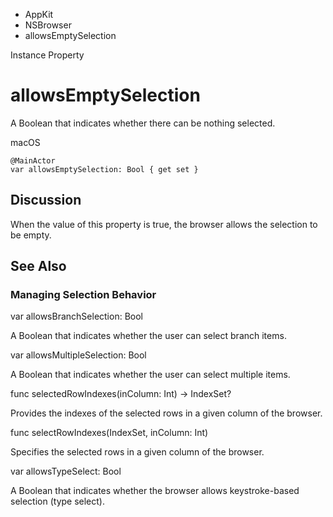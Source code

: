 

- AppKit
- NSBrowser
-  allowsEmptySelection 

Instance Property

# allowsEmptySelection

A Boolean that indicates whether there can be nothing selected.

macOS

``` source
@MainActor
var allowsEmptySelection: Bool { get set }
```

## Discussion

When the value of this property is true, the browser allows the selection to be empty.

## See Also

### Managing Selection Behavior

var allowsBranchSelection: Bool

A Boolean that indicates whether the user can select branch items.

var allowsMultipleSelection: Bool

A Boolean that indicates whether the user can select multiple items.

func selectedRowIndexes(inColumn: Int) -> IndexSet?

Provides the indexes of the selected rows in a given column of the browser.

func selectRowIndexes(IndexSet, inColumn: Int)

Specifies the selected rows in a given column of the browser.

var allowsTypeSelect: Bool

A Boolean that indicates whether the browser allows keystroke-based selection (type select).

